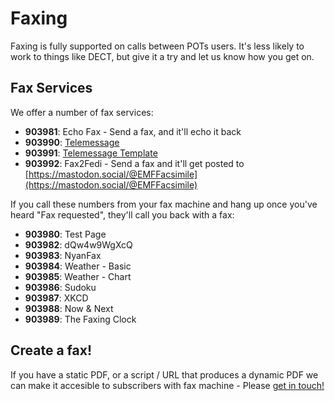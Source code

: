 # Faxing

Faxing is fully supported on calls between POTs users. It's less likely to work to things like DECT, but give it a try and let us know how you get on.

## Fax Services

We offer a number of fax services:  

* **903981**: Echo Fax - Send a fax, and it'll echo it back
* **903990**: [Telemessage](telemessage.md)
* **903991**: [Telemessage Template](telemessage.md/#obtaining-the-template)
* **903992**: Fax2Fedi - Send a fax and it'll get posted to [https://mastodon.social/@EMFFacsimile](https://mastodon.social/@EMFFacsimile)

If you call these numbers from your fax machine and hang up once you've heard "Fax requested", they'll call you back with a fax:  

* **903980**: Test Page
* **903982**: dQw4w9WgXcQ
* **903983**: NyanFax
* **903984**: Weather - Basic
* **903985**: Weather - Chart
* **903986**: Sudoku
* **903987**: XKCD
* **903988**: Now & Next
* **903989**: The Faxing Clock

## Create a fax!

If you have a static PDF, or a script / URL that produces a dynamic PDF we can make it accesible to subscribers with fax machine - Please [get in touch!](https://cutel.net/contact/)
